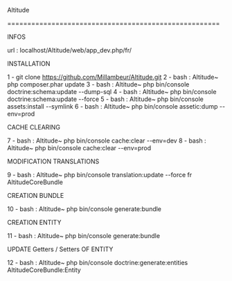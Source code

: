 Altitude

=====================================================

INFOS

url : localhost/Altitude/web/app_dev.php/fr/

INSTALLATION

1 - git clone https://github.com/Millambeur/Altitude.git
2 - bash : Altitude~ php composer.phar update
3 - bash : Altitude~ php bin/console doctrine:schema:update --dump-sql
4 - bash : Altitude~ php bin/console doctrine:schema:update --force
5 - bash : Altitude~ php bin/console assets:install --symlink
6 - bash : Altitude~ php bin/console assetic:dump --env=prod

CACHE CLEARING

7 - bash : Altitude~ php bin/console cache:clear --env=dev
8 - bash : Altitude~ php bin/console cache:clear --env=prod

MODIFICATION TRANSLATIONS

9 - bash : Altitude~ php bin/console translation:update --force fr AltitudeCoreBundle

CREATION BUNDLE

10 - bash : Altitude~ php bin/console generate:bundle

CREATION ENTITY

11 - bash : Altitude~ php bin/console generate:bundle

UPDATE Getters / Setters OF ENTITY

12 - bash : Altitude~ php bin/console doctrine:generate:entities AltitudeCoreBundle:Entity

